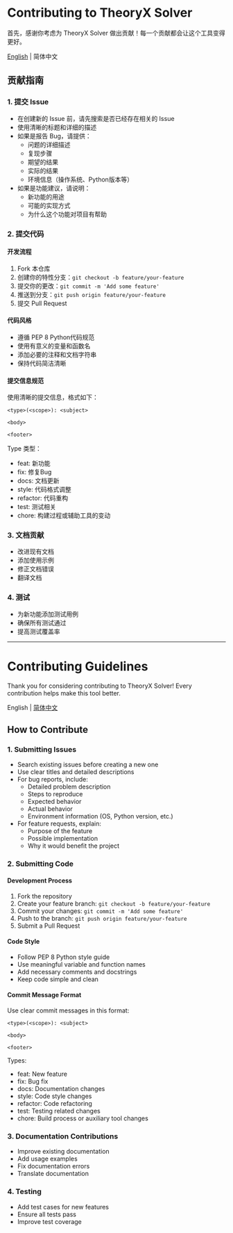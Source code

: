 # Contributing to TheoryX Solver

首先，感谢你考虑为 TheoryX Solver 做出贡献！每一个贡献都会让这个工具变得更好。

[English](#contributing-guidelines) | 简体中文

## 贡献指南

### 1. 提交 Issue

- 在创建新的 Issue 前，请先搜索是否已经存在相关的 Issue
- 使用清晰的标题和详细的描述
- 如果是报告 Bug，请提供：
  - 问题的详细描述
  - 复现步骤
  - 期望的结果
  - 实际的结果
  - 环境信息（操作系统、Python版本等）
- 如果是功能建议，请说明：
  - 新功能的用途
  - 可能的实现方式
  - 为什么这个功能对项目有帮助

### 2. 提交代码

#### 开发流程

1. Fork 本仓库
2. 创建你的特性分支：`git checkout -b feature/your-feature`
3. 提交你的更改：`git commit -m 'Add some feature'`
4. 推送到分支：`git push origin feature/your-feature`
5. 提交 Pull Request

#### 代码风格

- 遵循 PEP 8 Python代码规范
- 使用有意义的变量和函数名
- 添加必要的注释和文档字符串
- 保持代码简洁清晰

#### 提交信息规范

使用清晰的提交信息，格式如下：
```
<type>(<scope>): <subject>

<body>

<footer>
```

Type 类型：
- feat: 新功能
- fix: 修复Bug
- docs: 文档更新
- style: 代码格式调整
- refactor: 代码重构
- test: 测试相关
- chore: 构建过程或辅助工具的变动

### 3. 文档贡献

- 改进现有文档
- 添加使用示例
- 修正文档错误
- 翻译文档

### 4. 测试

- 为新功能添加测试用例
- 确保所有测试通过
- 提高测试覆盖率

---

# Contributing Guidelines

Thank you for considering contributing to TheoryX Solver! Every contribution helps make this tool better.

English | [简体中文](#贡献指南)

## How to Contribute

### 1. Submitting Issues

- Search existing issues before creating a new one
- Use clear titles and detailed descriptions
- For bug reports, include:
  - Detailed problem description
  - Steps to reproduce
  - Expected behavior
  - Actual behavior
  - Environment information (OS, Python version, etc.)
- For feature requests, explain:
  - Purpose of the feature
  - Possible implementation
  - Why it would benefit the project

### 2. Submitting Code

#### Development Process

1. Fork the repository
2. Create your feature branch: `git checkout -b feature/your-feature`
3. Commit your changes: `git commit -m 'Add some feature'`
4. Push to the branch: `git push origin feature/your-feature`
5. Submit a Pull Request

#### Code Style

- Follow PEP 8 Python style guide
- Use meaningful variable and function names
- Add necessary comments and docstrings
- Keep code simple and clean

#### Commit Message Format

Use clear commit messages in this format:
```
<type>(<scope>): <subject>

<body>

<footer>
```

Types:
- feat: New feature
- fix: Bug fix
- docs: Documentation changes
- style: Code style changes
- refactor: Code refactoring
- test: Testing related changes
- chore: Build process or auxiliary tool changes

### 3. Documentation Contributions

- Improve existing documentation
- Add usage examples
- Fix documentation errors
- Translate documentation

### 4. Testing

- Add test cases for new features
- Ensure all tests pass
- Improve test coverage